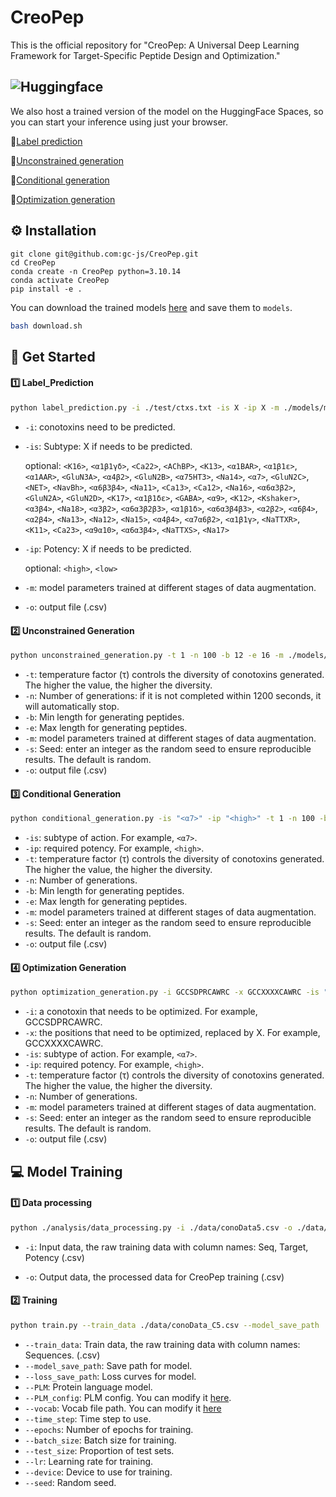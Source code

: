 # CreoPep
This is the official repository for "CreoPep: A Universal Deep Learning Framework for Target-Specific Peptide Design and Optimization."

## ![Huggingface](https://img.shields.io/badge/Hugging%20Face-Spaces-brightgreen)
We also host a trained version of the model on the HuggingFace Spaces, so you can start your inference using just your browser.

🤗[Label prediction](https://huggingface.co/spaces/oucgc1996/CTXGen_Label_Prediction)

🤗[Unconstrained generation](https://huggingface.co/spaces/oucgc1996/CTXGen_Unconstrained_generation)

🤗[Conditional generation](https://huggingface.co/spaces/oucgc1996/CTXGen_conditional_generation)

🤗[Optimization generation](https://huggingface.co/spaces/oucgc1996/CTXGen_optimization_generation)



## :gear: Installation

```shell
git clone git@github.com:gc-js/CreoPep.git
cd CreoPep
conda create -n CreoPep python=3.10.14
conda activate CreoPep
pip install -e .
```

You can download the trained models [here](https://zenodo.org/records/15192592) and save them to `models`.

```bash
bash download.sh
```

## :rocket: Get Started

#### :one: Label_Prediction

```bash
python label_prediction.py -i ./test/ctxs.txt -is X -ip X -m ./models/model_final.pt -o ./test/output_label_prediction.csv
```

- `-i`: conotoxins need to be predicted.


- `-is`: Subtype: X if needs to be predicted.

    optional: `<K16>`, `<α1β1γδ>`, `<Ca22>`, `<AChBP>`, `<K13>`, `<α1BAR>`, `<α1β1ε>`, `<α1AAR>`, `<GluN3A>`, `<α4β2>`,
`<GluN2B>`, `<α75HT3>`, `<Na14>`, `<α7>`, `<GluN2C>`, `<NET>`, `<NavBh>`, `<α6β3β4>`, `<Na11>`, `<Ca13>`,
`<Ca12>`, `<Na16>`, `<α6α3β2>`, `<GluN2A>`, `<GluN2D>`, `<K17>`, `<α1β1δε>`, `<GABA>`, `<α9>`, `<K12>`,
`<Kshaker>`, `<α3β4>`, `<Na18>`, `<α3β2>`, `<α6α3β2β3>`, `<α1β1δ>`, `<α6α3β4β3>`, `<α2β2>`, `<α6β4>`, `<α2β4>`,
`<Na13>`, `<Na12>`, `<Na15>`, `<α4β4>`, `<α7α6β2>`, `<α1β1γ>`, `<NaTTXR>`, `<K11>`, `<Ca23>`,
`<α9α10>`, `<α6α3β4>`, `<NaTTXS>`, `<Na17>`

- `-ip`: Potency: X if needs to be predicted.

    optional: `<high>`, `<low>`


- `-m`: model parameters trained at different stages of data augmentation.

- `-o`: output file (.csv)

#### :two: Unconstrained Generation

```bash
python unconstrained_generation.py -t 1 -n 100 -b 12 -e 16 -m ./models/model_final.pt -s 666 -o ./test/output_unconstrained_generation.csv
```
- `-t`: temperature factor (τ) controls the diversity of conotoxins generated. The higher the value, the higher the diversity.
- `-n`: Number of generations: if it is not completed within 1200 seconds, it will automatically stop.
- `-b`: Min length for generating peptides.
- `-e`: Max length for generating peptides.
- `-m`: model parameters trained at different stages of data augmentation.
- `-s`: Seed: enter an integer as the random seed to ensure reproducible results. The default is random.
- `-o`: output file (.csv)

#### :three: Conditional Generation

```bash
python conditional_generation.py -is "<α7>" -ip "<high>" -t 1 -n 100 -b 12 -e 16 -m ./models/model_final.pt -s 666 -o ./test/output_conditional_generation.csv
```
- `-is`: subtype of action. For example, `<α7>`.
- `-ip`: required potency. For example, `<high>`.
- `-t`: temperature factor (τ) controls the diversity of conotoxins generated. The higher the value, the higher the diversity.
- `-n`: Number of generations.
- `-b`: Min length for generating peptides.
- `-e`: Max length for generating peptides.
- `-m`: model parameters trained at different stages of data augmentation.
- `-s`: Seed: enter an integer as the random seed to ensure reproducible results. The default is random.
- `-o`: output file (.csv)

#### :four: Optimization Generation

```bash
python optimization_generation.py -i GCCSDPRCAWRC -x GCCXXXXCAWRC -is "<α7>" -ip "<high>" -t 1 -n 100 -m ./models/model_final.pt -s 666 -o ./test/output_optimization_generation.csv
```
- `-i`: a conotoxin that needs to be optimized. For example, GCCSDPRCAWRC.
- `-x`: the positions that need to be optimized, replaced by X. For example, GCCXXXXCAWRC.
- `-is`: subtype of action. For example, `<α7>`.
- `-ip`: required potency. For example, `<high>`.
- `-t`: temperature factor (τ) controls the diversity of conotoxins generated. The higher the value, the higher the diversity.
- `-n`: Number of generations.
- `-m`: model parameters trained at different stages of data augmentation.
- `-s`: Seed: enter an integer as the random seed to ensure reproducible results. The default is random.
- `-o`: output file (.csv)

## :computer: Model Training

#### :one: Data processing

```bash
python ./analysis/data_processing.py -i ./data/conoData5.csv -o ./data/conoData5_out.csv
```
- `-i`: Input data, the raw training data with column names: Seq, Target, Potency (.csv)

- `-o`: Output data, the processed data for CreoPep training (.csv)

#### :two: Training
```bash
python train.py --train_data ./data/conoData_C5.csv --model_save_path ./models/best_model.pt --loss_save_path ./imgs/Loss_curves.png --PLM Rostlab/prot_bert --time_step 27 --epochs 100 --batch_size 128 --test_size 0.1 --Ir 5e-5 --vocab ./data/vocab.txt --device cuda:0 --seed 42
```

- `--train_data`: Train data, the raw training data with column names: Sequences. (.csv)
- `--model_save_path`: Save path for model.
- `--loss_save_path`: Loss curves for model.
- `--PLM`: Protein language model.
- `--PLM_config`: PLM config. You can modify it [here](https://github.com/gc-js/CreoPep/blob/main/models/PLM_config.json).
- `--vocab`: Vocab file path. You can modify it [here](https://github.com/gc-js/CreoPep/blob/main/data/vocab.txt)
- `--time_step`: Time step to use.
- `--epochs`: Number of epochs for training.
- `--batch_size`: Batch size for training.
- `--test_size`: Proportion of test sets.
- `--lr`: Learning rate for training.
- `--device`: Device to use for training.
- `--seed`: Random seed.


